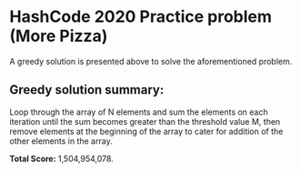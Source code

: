 # HashCode 2020 Practice problem (More Pizza)

A greedy solution is presented above to solve the aforementioned problem.

## Greedy solution summary: 

Loop through the array of N elements and sum the elements on each iteration until the sum becomes greater than the threshold value M, then remove elements at the beginning of the array to cater for addition of the other elements in the array. 

**Total Score:** 1,504,954,078.
